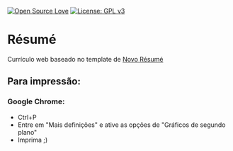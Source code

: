 [![Open Source Love](https://badges.frapsoft.com/os/v2/open-source.svg?v=103)](https://github.com/ellerbrock/open-source-badges/)
[![License: GPL v3](https://img.shields.io/badge/License-GPL%20v3-blue.svg)](https://www.gnu.org/licenses/gpl-3.0)

# Résumé
Currículo web baseado no template de [Novo Résumé](https://novoresume.com/)

## Para impressão:

### Google Chrome:

- Ctrl+P 
- Entre em "Mais definições" e ative as opções de "Gráficos de segundo plano"
- Imprima ;)
